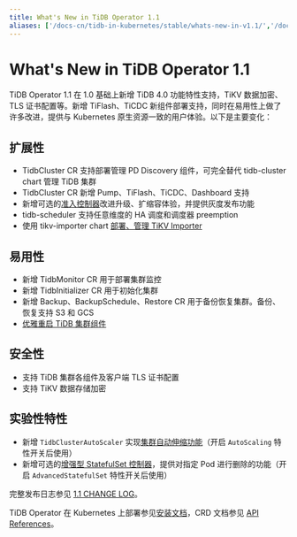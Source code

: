 ```yaml
---
title: What's New in TiDB Operator 1.1
aliases: ['/docs-cn/tidb-in-kubernetes/stable/whats-new-in-v1.1/','/docs-cn/tidb-in-kubernetes/v1.1/whats-new-in-v1.1/']
---
```


# What's New in TiDB Operator 1.1

TiDB Operator 1.1 在 1.0 基础上新增 TiDB 4.0 功能特性支持，TiKV 数据加密、TLS 证书配置等。新增 TiFlash、TiCDC 新组件部署支持，同时在易用性上做了许多改进，提供与 Kubernetes 原生资源一致的用户体验。以下是主要变化：

## 扩展性

- TidbCluster CR 支持部署管理 PD Discovery 组件，可完全替代 tidb-cluster chart 管理 TiDB 集群
- TidbCluster CR 新增 Pump、TiFlash、TiCDC、Dashboard 支持
- 新增可选的[准入控制器](enable-admission-webhook.md)改进升级、扩缩容体验，并提供灰度发布功能
- tidb-scheduler 支持任意维度的 HA 调度和调度器 preemption
- 使用 tikv-importer chart [部署、管理 TiKV Importer](restore-data-using-tidb-lightning.md#部署-tikv-importer)

## 易用性

- 新增 TidbMonitor CR 用于部署集群监控
- 新增 TidbInitializer CR 用于初始化集群
- 新增 Backup、BackupSchedule、Restore CR 用于备份恢复集群。备份、恢复支持 S3 和 GCS
- [优雅重启 TiDB 集群组件](restart-a-tidb-cluster.md)

## 安全性

- 支持 TiDB 集群各组件及客户端 TLS 证书配置
- 支持 TiKV 数据存储加密

## 实验性特性

- 新增 `TidbClusterAutoScaler` 实现[集群自动伸缩功能](enable-tidb-cluster-auto-scaling.md)（开启 `AutoScaling` 特性开关后使用）
- 新增可选的[增强型 StatefulSet 控制器](advanced-statefulset.md)，提供对指定 Pod 进行删除的功能（开启 `AdvancedStatefulSet` 特性开关后使用）

完整发布日志参见 [1.1 CHANGE LOG](https://github.com/pingcap/tidb-operator/blob/master/CHANGELOG-1.1.md)。

TiDB Operator 在 Kubernetes 上部署参见[安装文档](deploy-tidb-operator.md)，CRD 文档参见 [API References](https://github.com/pingcap/tidb-operator/blob/master/docs/api-references/docs.md)。
